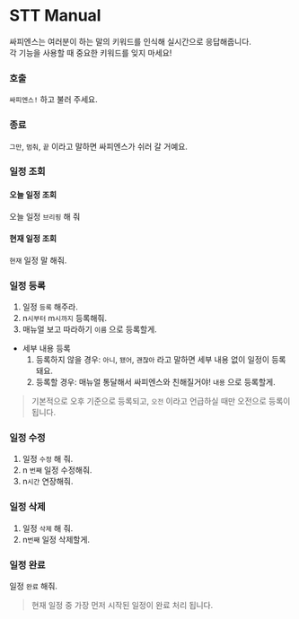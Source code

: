 # STT Manual
싸피엔스는 여러분이 하는 말의 키워드를 인식해 실시간으로 응답해줍니다.  
각 기능을 사용할 때 중요한 키워드를 잊지 마세요!

### 호출
`싸피엔스!` 하고 불러 주세요.

### 종료
`그만`, `멈춰`, `끝` 이라고 말하면 싸피엔스가 쉬러 갈 거예요.

### 일정 조회
#### 오늘 일정 조회  
오늘 일정 `브리핑` 해 줘
#### 현재 일정 조회
`현재` 일정 말 해줘.

### 일정 등록
1. 일정 `등록` 해주라.  
2. n`시부터` m`시까지` 등록해줘.  
3. 매뉴얼 보고 따라하기 `이름` 으로 등록할게.
* 세부 내용 등록
    1. 등록하지 않을 경우: `아니`, `됐어`, `괜찮아` 라고 말하면 세부 내용 없이 일정이 등록돼요.
    2. 등록할 경우: 매뉴얼 통달해서 싸피엔스와 친해질거야! `내용` 으로 등록할게.

> 기본적으로 오후 기준으로 등록되고, `오전` 이라고 언급하실 때만 오전으로 등록이 됩니다.

### 일정 수정
1. 일정 `수정` 해 줘.
2. n `번째` 일정 수정해줘.
3. n`시간` 연장해줘.

### 일정 삭제
1. 일정 `삭제` 해 줘.
2. n`번째` 일정 삭제할게.

### 일정 완료
일정 `완료` 해줘.  

> 현재 일정 중 가장 먼저 시작된 일정이 완료 처리 됩니다.

